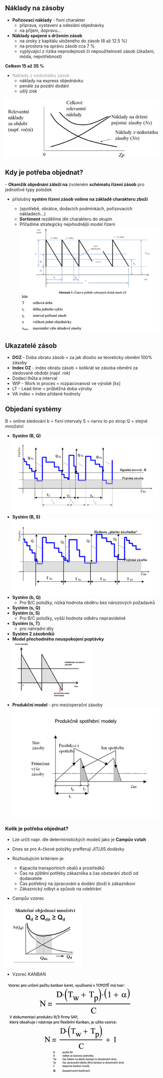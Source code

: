 #

## Náklady na zásoby

- **Pořizovací náklady** - fixní charakter
  - příprava, vystavení a odeslání objednávky
  - na příjem, dopravu...
- **Náklady spojené s držením zásob**
  - na úroky z kapitálu uloženého do zásob (8 až 12.5 %)
  - na prostora na správu zásob cca 7 %
  - vyplývající z rizika neprodejnosti či nepoužitelnosti zásob (zkažení, móda, nepotřebnost)
  
**Celkem 15 až 35 %**

- <font color="#999999">Náklady z nedostatku zásob</font>
  - náklady na express objednávku
  - penále za pozdní dodání
  - ušlý zisk

![Náklady na zásoby](../media/naklady-na-zasoby.png)

## Kdy je potřeba objednat?

- **Okamžik objednání záleží na** zvoleném **schématu řízení zásob** pro jednotlivé typy položek

- příslušný **systém řízení zásob volíme na základě charakteru zboží**

  - (spotřebě, obrátce, dodacích podmínkách, pořizovacích nákladech...)
  - **Sortiment** rezdělíme dle charakteru do skupin
  - Přiřadíme strategicky nejvhodnější model řízení
![Pilový diagram zásob](../media/pilovy-diagram-zasob.png)

## Ukazatelé zásob

- **DOZ** - Doba obratu zásob = za jak dlouho se teoreticky obmění 100% zásoby
- **Index OZ** - index obratu zásob = kolikrát se zásoba obmění za sledované období (např. rok)
- Dodací lhůta a interval
- WIP - Work in proces = rozpacovanost ve výrobě [ks]
- LT - Lead time = průběžná doba výroby
- VA index = index přidané hodnoty

## Objedaní systémy

B = online sledování
b = fixní intervaly
S = narvu to po strop
Q = stejné množství

- **Systém (B, Q)**
![Q, B](../media/system-(B%2CQ).png)
- **Systém (B, S)**
![B, S](../media/system-(B%2CS).png)
- **Systém (b, Q)**
  - Pro B/C položky, nízká hodnota obděru bez nározových požadavků
- **Systém (s, Q)**
- **Systém (s, S)**
  - Pro B/C položky, vyšší hodnota odběru nepravidelně
- **Systém (s, T)**
  - pro náhradní díly
- **Systém 2 zásobníků**
- **Model přechodného neuspokojení poptávky**
![Model přechodného neuspokojení poptávky](../media/Model%20p%C5%99echodn%C3%A9ho%20neuspokojen%C3%AD%20popt%C3%A1vky.png)
- **Produkční model** - pro mezioperační zásoby
![Produkční model](../media/produkcni-model.jpg)

### Kolik je potřeba objednat?

- Lze určit napr. dle deterministických modeů jako je **Campův vztah**
- Dnes se pro A-čkové položky prefferují JIT/JIS dodávky
- Rozhodujícím kritériem je:
  - Kapacita transportních obalů a prostředků
  - Čas na zjištění potřeby zákaznííka a čas obstarání zboží od dodavatele
  - Čas potřebný na zpracování a dodání zboží k zákazníkovi
  - Zákaznický odbyt a způsob na odebírání

- Campův vzorec

![Campův vzorec](../media/campuv-vzorec.png)

- Vzorec KANBAN

![Vzorec KANBAN](../media/vzorec-kanban.png)
